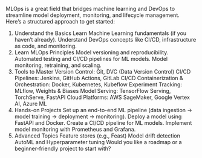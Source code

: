 MLOps is a great field that bridges machine learning and DevOps to streamline model deployment, monitoring, and lifecycle management. Here’s a structured approach to get started:

1. Understand the Basics
Learn Machine Learning fundamentals (if you haven’t already).
Understand DevOps concepts like CI/CD, infrastructure as code, and monitoring.
2. Learn MLOps Principles
Model versioning and reproducibility.
Automated testing and CI/CD pipelines for ML models.
Model monitoring, retraining, and scaling.
3. Tools to Master
Version Control: Git, DVC (Data Version Control)
CI/CD Pipelines: Jenkins, GitHub Actions, GitLab CI/CD
Containerization & Orchestration: Docker, Kubernetes, Kubeflow
Experiment Tracking: MLflow, Weights & Biases
Model Serving: TensorFlow Serving, TorchServe, FastAPI
Cloud Platforms: AWS SageMaker, Google Vertex AI, Azure ML
4. Hands-on Projects
Set up an end-to-end ML pipeline (data ingestion → model training → deployment → monitoring).
Deploy a model using FastAPI and Docker.
Create a CI/CD pipeline for ML models.
Implement model monitoring with Prometheus and Grafana.
5. Advanced Topics
Feature stores (e.g., Feast)
Model drift detection
AutoML and Hyperparameter tuning
Would you like a roadmap or a beginner-friendly project to start with?